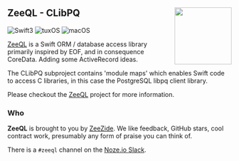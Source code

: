 <h2>ZeeQL - CLibPQ
  <img src="http://zeezide.com/img/ZeeQLIcon1024-QL.svg"
       align="right" width="128" height="128" />
</h2>

![Swift3](https://img.shields.io/badge/swift-3-blue.svg)
![tuxOS](https://img.shields.io/badge/os-tuxOS-green.svg?style=flat)
![macOS](https://img.shields.io/badge/os-macOS-green.svg?style=flat)

[ZeeQL](https://github.com/ZeeQL/ZeeQL3)
is a Swift ORM / database access library primarily inspired by EOF,
and in consequence CoreData. Adding some ActiveRecord ideas.

The CLibPQ subproject contains 'module maps' which enables Swift code to
access C libraries, in this case the PostgreSQL libpq client library.

Please checkout the
[ZeeQL](https://github.com/ZeeQL/ZeeQL3)
project for more information.

### Who

**ZeeQL** is brought to you by
[ZeeZide](http://zeezide.de).
We like feedback, GitHub stars, cool contract work,
presumably any form of praise you can think of.

There is a `#zeeql` channel on the [Noze.io Slack](http://slack.noze.io).
